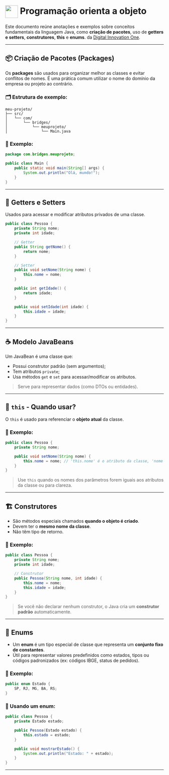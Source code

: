<h1>
    <a href="https://www.dio.me/">
     <img align="center" width="40px" src="https://hermes.digitalinnovation.one/assets/diome/logo-minimized.png"></a>
    <span> Programação orienta a objeto
 </span>
</h1>



Este documento reúne anotações e exemplos sobre conceitos fundamentais da linguagem Java, como **criação de pacotes**, uso de **getters e setters**, **construtores**, **this** e **enums**. da [Digital Innovation One](https://www.dio.me/).

---

## 📦 Criação de Pacotes (Packages)

Os **packages** são usados para organizar melhor as classes e evitar conflitos de nomes. É uma prática comum utilizar o nome do domínio da empresa ou projeto ao contrário.

### 🗂 Estrutura de exemplo:

```
meu-projeto/
├── src/
│   └── com/
│       └── bridges/
│           └── meuprojeto/
│               └── Main.java
```

### 📄 Exemplo:

```java
package com.bridges.meuprojeto;

public class Main {
    public static void main(String[] args) {
        System.out.println("Olá, mundo!");
    }
}
```

---

## 🧱 Getters e Setters

Usados para acessar e modificar atributos privados de uma classe.

```java
public class Pessoa {
    private String nome;
    private int idade;

    // Getter
    public String getNome() {
        return nome;
    }

    // Setter
    public void setNome(String nome) {
        this.nome = nome;
    }

    public int getIdade() {
        return idade;
    }

    public void setIdade(int idade) {
        this.idade = idade;
    }
}
```

---

## ☕ Modelo JavaBeans

Um JavaBean é uma classe que:

- Possui construtor padrão (sem argumentos);
- Tem atributos `private`;
- Usa métodos `get` e `set` para acessar/modificar os atributos.

> Serve para representar dados (como DTOs ou entidades).

---

## 🔄 `this` - Quando usar?

O `this` é usado para referenciar o **objeto atual** da classe.

### 📄 Exemplo:

```java
public class Pessoa {
    private String nome;

    public void setNome(String nome) {
        this.nome = nome; // 'this.nome' é o atributo da classe, 'nome' é o parâmetro
    }
}
```

> Use `this` quando os nomes dos parâmetros forem iguais aos atributos da classe ou para clareza.

---

## 🏗 Construtores

- São métodos especiais chamados **quando o objeto é criado**.
- Devem ter o **mesmo nome da classe**.
- Não têm tipo de retorno.

### 📄 Exemplo:

```java
public class Pessoa {
    private String nome;
    private int idade;

    // Construtor
    public Pessoa(String nome, int idade) {
        this.nome = nome;
        this.idade = idade;
    }
}
```

> Se você não declarar nenhum construtor, o Java cria um **construtor padrão** automaticamente.

---

## 🔢 Enums

- Um **enum** é um tipo especial de classe que representa um **conjunto fixo de constantes**.
- Útil para representar valores predefinidos como estados, tipos ou códigos padronizados (ex: códigos IBGE, status de pedidos).

### 📄 Exemplo:

```java
public enum Estado {
    SP, RJ, MG, BA, RS;
}
```

### 🧪 Usando um enum:

```java
public class Pessoa {
    private Estado estado;

    public Pessoa(Estado estado) {
        this.estado = estado;
    }

    public void mostrarEstado() {
        System.out.println("Estado: " + estado);
    }
}
```

---

##

